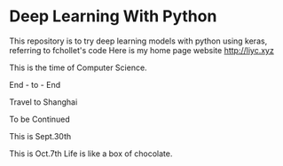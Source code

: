 # Deep Learning With Python

This repository is to try deep learning models with python using keras, referring to fchollet's code
Here is my home page website http://liyc.xyz

This is the time of Computer Science.

End - to - End

Travel to Shanghai


To be Continued

This is Sept.30th

This is Oct.7th
 Life is like a box of chocolate.
 
